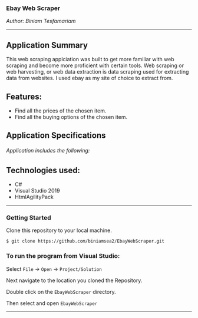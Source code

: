 ### Ebay Web Scraper  
*Author: Biniam Tesfamariam*

----

## Application Summary  
This web scraping applciation was built to get more familiar with web scraping and become more proficient with certain tools. Web scraping or web harvesting, or web data extraction is data scraping used for extracting data from websites. I used ebay as my site of choice to extract from. 

## Features:  
- Find all the prices of the chosen item.  
- Find all the buying options of the chosen item.  

## Application Specifications
###### Application includes the following:  

## Technologies used:  
- C#  
- Visual Studio 2019  
- HtmlAgilityPack  

---

### Getting Started
Clone this repository to your local machine.

```
$ git clone https://github.com/biniamsea2/EbayWebScraper.git
```

### To run the program from Visual Studio:
Select ```File``` -> ```Open``` -> ```Project/Solution```

Next navigate to the location you cloned the Repository.

Double click on the ```EbayWebScraper``` directory.

Then select and open ```EbayWebScraper```

------------------------------
